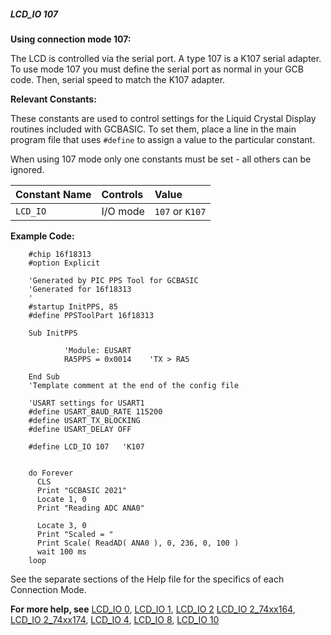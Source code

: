 <div class="section">

<div class="titlepage">

<div>

<div>

##### <span id="_lcd_io_107"></span>LCD\_IO 107

</div>

</div>

</div>

<span class="strong">**Using connection mode 107:**</span>

The LCD is controlled via the serial port. A type 107 is a K107 serial
adapter. To use mode 107 you must define the serial port as normal in
your GCB code. Then, serial speed to match the K107 adapter.

<span class="strong">**Relevant Constants:**</span>

These constants are used to control settings for the Liquid Crystal
Display routines included with GCBASIC. To set them, place a line in the
main program file that uses `#define` to assign a value to the
particular constant.

When using 107 mode only one constants must be set - all others can be
ignored.

<div class="informaltable">

| <span class="strong">**Constant Name**</span> | <span class="strong">**Controls**</span> | <span class="strong">**Value**</span> |
|:----------------------------------------------|:-----------------------------------------|:--------------------------------------|
| `LCD_IO`                                      | I/O mode                                 | `107` or `K107`                       |

</div>

<span class="strong">**Example Code:**</span>

``` screen
    #chip 16f18313
    #option Explicit

    'Generated by PIC PPS Tool for GCBASIC
    'Generated for 16f18313
    '
    #startup InitPPS, 85
    #define PPSToolPart 16f18313

    Sub InitPPS

            'Module: EUSART
            RA5PPS = 0x0014    'TX > RA5

    End Sub
    'Template comment at the end of the config file

    'USART settings for USART1
    #define USART_BAUD_RATE 115200
    #define USART_TX_BLOCKING
    #define USART_DELAY OFF

    #define LCD_IO 107   'K107


    do Forever
      CLS
      Print "GCBASIC 2021"
      Locate 1, 0
      Print "Reading ADC ANA0"

      Locate 3, 0
      Print "Scaled = "
      Print Scale( ReadAD( ANA0 ), 0, 236, 0, 100 )
      wait 100 ms
    loop
```

See the separate sections of the Help file for the specifics of each
Connection Mode.

<span class="strong">**For more help, see**</span>
<a href="_lcd_io_0.html" class="link" title="LCD_IO 0">LCD_IO 0</a>,
<a href="_lcd_io_1.html" class="link" title="LCD_IO 1">LCD_IO 1</a>,
<a href="_lcd_io_2.html" class="link" title="LCD_IO 2">LCD_IO 2</a>
<a href="_lcd_io_2_74xx164.html" class="link" title="LCD_IO 2_74xx164">LCD_IO 2_74xx164</a>,
<a href="_lcd_io_2_74xx174.html" class="link" title="LCD_IO 2_74xx174">LCD_IO 2_74xx174</a>,
<a href="_lcd_io_4.html" class="link" title="LCD_IO 4">LCD_IO 4</a>,
<a href="_lcd_io_8.html" class="link" title="LCD_IO 8">LCD_IO 8</a>,
<a href="_lcd_io_10.html" class="link" title="LCD_IO 10">LCD_IO 10</a>

</div>
